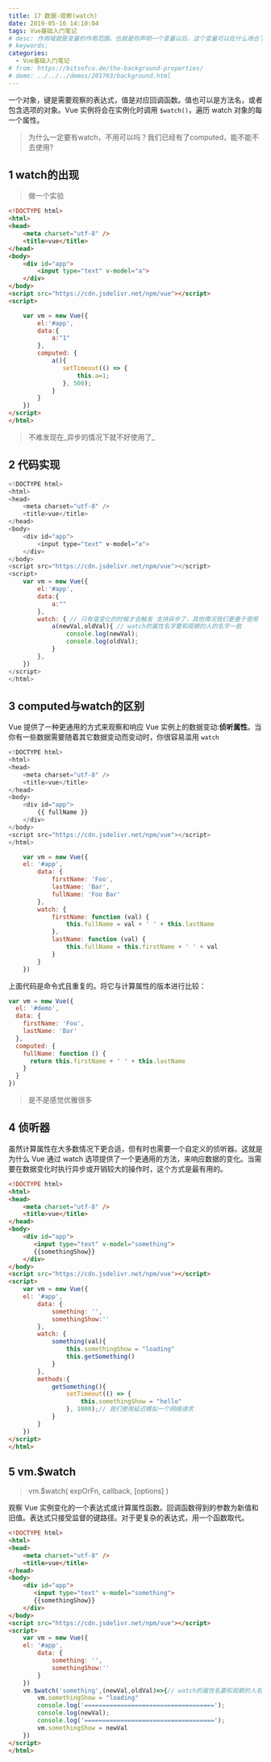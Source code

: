 ```yaml
---
title: 17 数据-观察(watch)
date: 2019-05-16 14:10:04
tags: Vue基础入门笔记
# desc: 作用域就是变量的作用范围。也就是你声明一个变量以后，这个变量可以在什么场合下使用。以前的JavaScript只有全局作用域，和函数作用域。
# keywords: 
categories:
  - Vue基础入门笔记
# from: https://bitsofco.de/the-background-properties/
# demo: ../../../demos/201703/background.html
---
```



一个对象，键是需要观察的表达式，值是对应回调函数。值也可以是方法名，或者包含选项的对象。Vue 实例将会在实例化时调用 `$watch()`，遍历 watch 对象的每一个属性。
> 为什么一定要有watch，不用可以吗？我们已经有了computed，能不能不去使用?

<a name="CHjff"></a>
## 1 watch的出现
> 做一个实验

```html
<!DOCTYPE html>
<html>
<head>
    <meta charset="utf-8" />
    <title>vue</title>
</head>
<body>
    <div id="app">
        <input type="text" v-model="a">
    </div>
</body>
<script src="https://cdn.jsdelivr.net/npm/vue"></script> 
<script>

    var vm = new Vue({
        el:'#app',
        data:{
            a:"1"
        },
        computed: {
            a(){
               setTimeout(() => {
                   this.a=1;
               }, 500); 
            }
        }
    })
</script>
</html>
```

> 不难发现在_异步的情况下就不好使用了_

<a name="dEza4"></a>
## 2 代码实现
```javascript
<!DOCTYPE html>
<html>
<head>
    <meta charset="utf-8" />
    <title>vue</title>
</head>
<body>
    <div id="app">
        <input type="text" v-model="a">
    </div>
</body>
<script src="https://cdn.jsdelivr.net/npm/vue"></script> 
<script>
    var vm = new Vue({
        el:'#app',
        data:{
            a:""
        },
        watch: { // 只有值变化的时候才会触发 支持异步了，其他情况我们更善于使用
            a(newVal,oldVal){ // watch的属性名字要和观察的人的名字一致
                console.log(newVal);
                console.log(oldVal);
            }
        },
    })
</script>
</html>
```

<a name="ofjYE"></a>
## 3 computed与watch的区别
Vue 提供了一种更通用的方式来观察和响应 Vue 实例上的数据变动:**侦听属性**。当你有一些数据需要随着其它数据变动而变动时，你很容易滥用 `watch`

```javascript
<!DOCTYPE html>
<html>
<head>
    <meta charset="utf-8" />
    <title>vue</title>
</head>
<body>
    <div id="app">
        {{ fullName }}
    </div>
</body>
<script src="https://cdn.jsdelivr.net/npm/vue"></script> 
</html>
```

```javascript
    var vm = new Vue({
    el: '#app',
        data: {
            firstName: 'Foo',
            lastName: 'Bar',
            fullName: 'Foo Bar'
        },
        watch: {
            firstName: function (val) {
                this.fullName = val + ' ' + this.lastName
            },
            lastName: function (val) {
                this.fullName = this.firstName + ' ' + val
            }
        }
    })
```

上面代码是命令式且重复的。将它与计算属性的版本进行比较：

```javascript
var vm = new Vue({
  el: '#demo',
  data: {
    firstName: 'Foo',
    lastName: 'Bar'
  },
  computed: {
    fullName: function () {
      return this.firstName + ' ' + this.lastName
    }
  }
})
```

> 是不是感觉优雅很多


<a name="FM8YE"></a>
## 4 侦听器
虽然计算属性在大多数情况下更合适，但有时也需要一个自定义的侦听器。这就是为什么 Vue 通过 watch 选项提供了一个更通用的方法，来响应数据的变化。当需要在数据变化时执行异步或开销较大的操作时，这个方式是最有用的。

```html
<!DOCTYPE html>
<html>
<head>
    <meta charset="utf-8" />
    <title>vue</title>
</head>
<body>
    <div id="app">
       <input type="text" v-model="something">
       {{somethingShow}}
    </div>
</body>
<script src="https://cdn.jsdelivr.net/npm/vue"></script> 
<script>
    var vm = new Vue({
    el: '#app',
        data: {
            something: '',
            somethingShow:''
        },
        watch: {
            something(val){
                this.somethingShow = "loading"
                this.getSomething()
            }
        },
        methods:{
            getSomething(){
                setTimeout(() => {
                    this.somethingShow = "hello"
                }, 1000);// 我们使用延迟模拟一个网络请求
            }
        }
    })
</script>
</html>
```

<a name="uY7RX"></a>
## 5 vm.$watch
> vm.$watch( expOrFn, callback, [options] )

观察 Vue 实例变化的一个表达式或计算属性函数。回调函数得到的参数为新值和旧值。表达式只接受监督的键路径。对于更复杂的表达式，用一个函数取代。

```html
<!DOCTYPE html>
<html>
<head>
    <meta charset="utf-8" />
    <title>vue</title>
</head>
<body>
    <div id="app">
       <input type="text" v-model="something">
       {{somethingShow}}
    </div>
</body>
<script src="https://cdn.jsdelivr.net/npm/vue"></script> 
<script>
    var vm = new Vue({
    el: '#app',
        data: {
            something: '',
            somethingShow:''
        }
    })
    vm.$watch('something',(newVal,oldVal)=>{// watch的属性名要和观察的人名字一致
        vm.somethingShow = "loading"
        console.log('====================================');
        console.log(newVal);
        console.log('====================================');
        vm.somethingShow = newVal
    })
</script>
</html>
```

